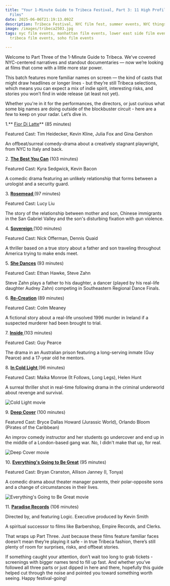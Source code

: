 ```yaml
---
title: "Your 1-Minute Guide to Tribeca Festival, Part 3: 11 High Profile Feature
  Films"
date: 2025-06-06T21:19:13.092Z
description: Tribeca Festival, NYC film fest, summer events, NYC things to do
image: /images/tribeca2503.jpg
tags: nyc film events, manhattan film events, lower east side film events,
  tribeca film events, soho film events

---
```

Welcome to Part Three of the 1-Minute Guide to Tribeca. We’ve covered NYC-centered narratives and standout documentaries — now we’re looking at films that come with a little more star power.

This batch features more familiar names on screen — the kind of casts that might draw headlines or longer lines - but they’re still Tribeca selections, which means you can expect a mix of indie spirit, interesting risks, and stories you won’t find in wide release (at least not yet).

Whether you're in it for the performances, the directors, or just curious what some big names are doing outside of the blockbuster circuit - here are a few to keep on your radar. Let’s dive in.

1﻿.** [Fior Di Latte](https://www.tribecafilm.com/films/fior-di-latte-2025)** (85 minutes)

F﻿eatured Cast: Tim Heidecker, Kevin Kline, Julia Fox and Gina Gershon

A﻿n offbeat/surreal comedy-drama about a creatively stagnant playwright, from NYC to Italy and back.

2﻿. **[The Best You Can](https://www.tribecafilm.com/films/best-you-can-2025)** (103 minutes)

F﻿eatured Cast: Kyra Sedgwick, Kevin Bacon

A﻿ comedic drama featuring an unlikely relationship that forms between a urologist and a security guard.

3﻿. **[Rosemead ](https://www.tribecafilm.com/films/rosemead-2025)**(97 minutes)

F﻿eatured Cast: Lucy Liu

T﻿he story of the relationship between mother and son, Chinese immigrants in the San Gabriel Valley and the son's disturbing fixation with gun violence.

4﻿. **[Sovereign ](https://www.tribecafilm.com/films/sovereign-2025)**(100 minutes)

F﻿eatured Cast: Nick Offerman, Dennis Quaid

A﻿ thriller based on a true story about a father and son traveling throughout America trying to make ends meet. 

5﻿. **[She Dances](https://www.tribecafilm.com/films/she-dances-2025)** (93 minutes)

F﻿eatured Cast: Ethan Hawke, Steve Zahn

Steve Zahn plays a father to his daughter, a dancer (played by his real-life daughter Audrey Zahn) competing in Southeastern Regional Dance Finals. 

6﻿. **[Re-Creation](https://www.tribecafilm.com/films/re-creation-2025)** (89 minutes)

F﻿eatured Cast: Colm Meaney

A﻿ fictional story about a real-life unsolved 1996 murder in Ireland if a suspected murderer had been brought to trial. 

7﻿. **[Inside ](https://www.tribecafilm.com/films/inside-2025)**(103 minutes)

F﻿eatured Cast: Guy Pearce

T﻿he drama in an Australian prison featuring a long-serving inmate (Guy Pearce) and a 17-year old he mentors.

8﻿. **[In Cold Light ](https://www.tribecafilm.com/films/in-cold-light-2025)**(96 minutes) 

F﻿eatured Cast: Maika Monroe (It Follows, Long Legs), Helen Hunt

A﻿ surreal thriller shot in real-time following drama in the criminal underworld about revenge and survival.

![Cold Light movie](/images/large_in_cold_light-clean-16x9-01.png "Cold Light movie")

9﻿. **[Deep Cover](https://www.tribecafilm.com/films/deep-cover-2025)** (100 minutes)

F﻿eatured Cast: Bryce Dallas Howard (Jurassic World), Orlando Bloom (Pirates of the Caribbean)

A﻿n improv comedy instructor and her students go undercover and end up in the middle of a London-based gang war. No, I didn't make that up, for real. 

![Deep Cover movie](/images/large_deep_cover-clean-16x9-01.png "Deep Cover movie")

1﻿0. **[Everything's Going to Be Great](https://www.tribecafilm.com/films/everything-s-going-to-be-great-2025)** (95 minutes)

F﻿eatured Cast: Bryan Cranston, Allison Janney (I, Tonya)

A﻿ comedic drama about theater manager parents, their polar-opposite sons and a change of circumstances in their lives.

![Everything's Going to Be Great movie](/images/tribeca2503.jpg "Everything's Going to Be Great movie")

1﻿1. **[Paradise Records](https://www.tribecafilm.com/films/paradise-records-2025)** (106 minutes)

D﻿irected by, and featuring Logic. Executive produced by Kevin Smith

A﻿ spiritual successor to films like Barbershop, Empire Records, and Clerks.

That wraps up Part Three. Just because these films feature familiar faces doesn’t mean they’re playing it safe - in true Tribeca fashion, there’s still plenty of room for surprises, risks, and offbeat stories.

If something caught your attention, don’t wait too long to grab tickets - screenings with bigger names tend to fill up fast. And whether you’ve followed all three parts or just dipped in here and there, hopefully this guide helped cut through the noise and pointed you toward something worth seeing. Happy festival-going!